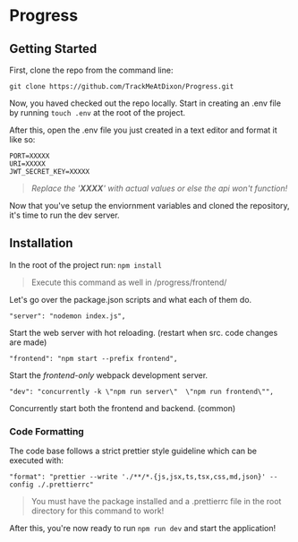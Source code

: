 # Progress

## Getting Started

First, clone the repo from the command line:

    git clone https://github.com/TrackMeAtDixon/Progress.git

Now, you haved checked out the repo locally.
Start in creating an .env file by running `touch .env` at the root of the project.

After this, open the .env file you just created in a text editor and format it like so:

```
PORT=XXXXX
URI=XXXXX
JWT_SECRET_KEY=XXXXX
```

> _Replace the '**XXXX**' with actual values or else the api won't function!_

Now that you've setup the enviornment variables and cloned the repository, it's time to run the dev server.

## Installation

In the root of the project run:
`npm install`

> Execute this command as well in /progress/frontend/

Let's go over the package.json scripts and what each of them do.

    "server": "nodemon index.js",

Start the web server with hot reloading. (restart when src. code changes are made)

    "frontend": "npm start --prefix frontend",

Start the _frontend-only_ webpack development server.

    "dev": "concurrently -k \"npm run server\"  \"npm run frontend\"",

Concurrently start both the frontend and backend. (common)

### Code Formatting

The code base follows a strict prettier style guideline which can be executed with:

    "format": "prettier --write './**/*.{js,jsx,ts,tsx,css,md,json}' --config ./.prettierrc"

> You must have the package installed and a .prettierrc file in the root directory for this command to work!

After this, you're now ready to run `npm run dev` and start the application!
